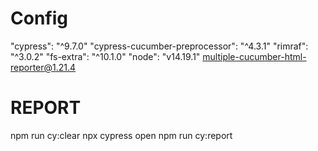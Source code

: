 # Config
"cypress": "^9.7.0"
"cypress-cucumber-preprocessor": "^4.3.1"
"rimraf": "^3.0.2"
"fs-extra": "^10.1.0"
"node": "v14.19.1"
multiple-cucumber-html-reporter@1.21.4

# REPORT
npm run cy:clear
npx cypress open
npm run cy:report
